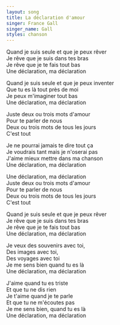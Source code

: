 ```yaml
---
layout: song
title: La déclaration d'amour
singer: France Gall
singer_name: Gall
styles: chanson
---
```

Quand je suis seule et que je peux rêver  
Je rêve que je suis dans tes bras  
Je rêve que je te fais tout bas  
Une déclaration, ma déclaration  
  
Quand je suis seule et que je peux inventer  
Que tu es là tout près de moi  
Je peux m'imaginer tout bas  
Une déclaration, ma déclaration  
  
Juste deux ou trois mots d'amour  
Pour te parler de nous  
Deux ou trois mots de tous les jours  
C'est tout  
  
Je ne pourrai jamais te dire tout ça  
Je voudrais tant mais je n'oserai pas  
J'aime mieux mettre dans ma chanson  
Une déclaration, ma déclaration  
  
Une déclaration, ma déclaration  
Juste deux ou trois mots d'amour  
Pour te parler de nous  
Deux ou trois mots de tous les jours  
C'est tout  
  
Quand je suis seule et que je peux rêver  
Je rêve que je suis dans tes bras  
Je rêve que je te fais tout bas  
Une déclaration, ma déclaration  
  
Je veux des souvenirs avec toi,  
Des images avec toi,  
Des voyages avec toi  
Je me sens bien quand tu es là  
Une déclaration, ma déclaration  
  
J'aime quand tu es triste  
Et que tu ne dis rien  
Je t'aime quand je te parle  
Et que tu ne m'écoutes pas  
Je me sens bien, quand tu es là  
Une déclaration, ma déclaration  
